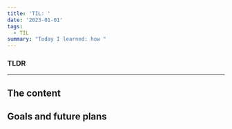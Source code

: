 ```yaml
---
title: 'TIL: '
date: '2023-01-01'
tags:
  - TIL
summary: "Today I learned: how "
---
```



### TLDR

---

## The content

## Goals and future plans
